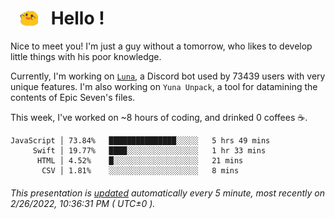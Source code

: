 <h1>   <img src="./spoink.gif" style="vertical-align:middle;" width="30px">   Hello ! </h1>

Nice to meet you! I'm just a guy without a tomorrow, who likes to develop little things with his poor knowledge.

Currently, I'm working on <a href='https://github.com/Asgarrrr/Luna'>`Luna`</a>, a Discord bot used by 73439 users with very unique features. I'm also working on `Yuna Unpack`, a tool for datamining the contents of Epic Seven's files.

This week, I've worked on ~8 hours of coding, and drinked 0 coffees ☕.

```
JavaScript │ 73.84%   ███████████████░░░░░   5 hrs 49 mins
     Swift │ 19.77%   ████░░░░░░░░░░░░░░░░   1 hr 33 mins
      HTML │ 4.52%    █░░░░░░░░░░░░░░░░░░░   21 mins
       CSV │ 1.81%    ░░░░░░░░░░░░░░░░░░░░   8 mins
```

###### This presentation is [updated](https://github.com/Asgarrrr) automatically every 5 minute, most recently on 2/26/2022, 10:36:31 PM ( UTC±0 ).